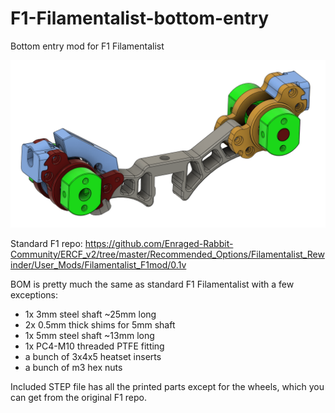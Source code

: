 # F1-Filamentalist-bottom-entry
Bottom entry mod for F1 Filamentalist

![Screenshot 2025-01-24 195617.png](/Screenshot%202025-01-24%20195617.png)

Standard F1 repo: https://github.com/Enraged-Rabbit-Community/ERCF_v2/tree/master/Recommended_Options/Filamentalist_Rewinder/User_Mods/Filamentalist_F1mod/0.1v

BOM is pretty much the same as standard F1 Filamentalist with a few exceptions:

- 1x 3mm steel shaft ~25mm long
- 2x 0.5mm thick shims for 5mm shaft
- 1x 5mm steel shaft ~13mm long
- 1x PC4-M10 threaded PTFE fitting
- a bunch of 3x4x5 heatset inserts
- a bunch of m3 hex nuts

Included STEP file has all the printed parts except for the wheels, which you can get from the original F1 repo.
